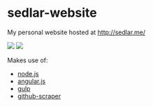 # sedlar-website
My personal website hosted at http://sedlar.me/

![](https://img.shields.io/badge/License-MIT-blue.svg) ![](https://travis-ci.org/TSedlar/sedlar-website.svg)

Makes use of:
 * [node.js](https://nodejs.org/en/)
 * [angular.js](https://angular.io/)
 * [gulp](http://gulpjs.com/)
 * [github-scraper](https://github.com/TSedlar/github-scraper)
